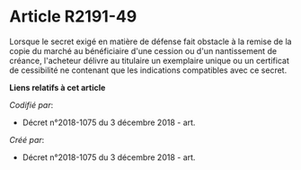 # Article R2191-49

Lorsque le secret exigé en matière de défense fait obstacle à la remise de la copie du marché au bénéficiaire d'une cession
ou d'un nantissement de créance, l'acheteur délivre au titulaire un exemplaire unique ou un certificat de cessibilité ne
contenant que les indications compatibles avec ce secret.

**Liens relatifs à cet article**

_Codifié par_:

  - Décret n°2018-1075 du 3 décembre 2018 - art.

_Créé par_:

  - Décret n°2018-1075 du 3 décembre 2018 - art.

